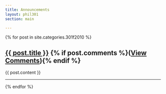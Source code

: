 ```yaml
---
title: Announcements
layout: phil301
section: main

---
```


{% for post in site.categories.301f2010 %}
<article>
  <h1><a class="title" href="{{ post.url }}">{{ post.title }}</a> {% if post.comments %}<span class="comments">(<a href="{{ post.url }}#disqus_thread">View Comments</a>)</span>{% endif %}
  </h1>
  {{ post.content }}
  <hr>
</article>
{% endfor %}